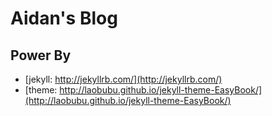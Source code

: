 # Aidan's Blog

## Power By

- [jekyll: http://jekyllrb.com/](http://jekyllrb.com/)
- [theme: http://laobubu.github.io/jekyll-theme-EasyBook/](http://laobubu.github.io/jekyll-theme-EasyBook/)

